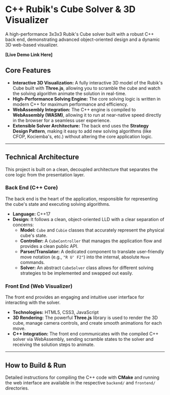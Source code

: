 # C++ Rubik's Cube Solver & 3D Visualizer

A high-performance 3x3x3 Rubik's Cube solver built with a robust C++ back end, demonstrating advanced object-oriented design and a dynamic 3D web-based visualizer.

**[Live Demo Link Here]**



## Core Features

* **Interactive 3D Visualization:** A fully interactive 3D model of the Rubik's Cube built with **Three.js**, allowing you to scramble the cube and watch the solving algorithm animate the solution in real-time.
* **High-Performance Solving Engine:** The core solving logic is written in modern C++ for maximum performance and efficiency.
* **WebAssembly Integration:** The C++ engine is compiled to **WebAssembly (WASM)**, allowing it to run at near-native speed directly in the browser for a seamless user experience.
* **Extensible Solver Architecture:** The back end uses the **Strategy Design Pattern**, making it easy to add new solving algorithms (like CFOP, Kociemba's, etc.) without altering the core application logic.

---

## Technical Architecture

This project is built on a clean, decoupled architecture that separates the core logic from the presentation layer.

### Back End (C++ Core)

The back end is the heart of the application, responsible for representing the cube's state and executing solving algorithms.

* **Language:** C++17
* **Design:** It follows a clean, object-oriented LLD with a clear separation of concerns:
    * **Model:** `Cube` and `Cubie` classes that accurately represent the physical cube's state.
    * **Controller:** A `CubeController` that manages the application flow and provides a clean public API.
    * **Parser/Translator:** A dedicated component to translate user-friendly move notation (e.g., `"R U' F2"`) into the internal, absolute `Move` commands.
    * **Solver:** An abstract `CubeSolver` class allows for different solving strategies to be implemented and swapped out easily.

### Front End (Web Visualizer)

The front end provides an engaging and intuitive user interface for interacting with the solver.

* **Technologies:** HTML5, CSS3, JavaScript
* **3D Rendering:** The powerful **Three.js** library is used to render the 3D cube, manage camera controls, and create smooth animations for each move.
* **C++ Integration:** The front end communicates with the compiled C++ solver via WebAssembly, sending scramble states to the solver and receiving the solution steps to animate.

---

## How to Build & Run

Detailed instructions for compiling the C++ code with **CMake** and running the web interface are available in the respective `backend/` and `frontend/` directories.
